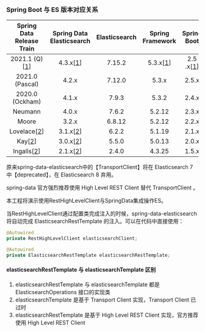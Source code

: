 ### Spring Boot 与 ES 版本对应关系



|                  Spring Data Release Train                   |                  Spring Data Elasticsearch                   | Elasticsearch |                       Spring Framework                       |                         Spring Boot                          |
| :----------------------------------------------------------: | :----------------------------------------------------------: | :-----------: | :----------------------------------------------------------: | :----------------------------------------------------------: |
| 2021.1 (Q)[[1](https://docs.spring.io/spring-data/elasticsearch/docs/current/reference/html/#_footnotedef_1)] | 4.3.x[[1](https://docs.spring.io/spring-data/elasticsearch/docs/current/reference/html/#_footnotedef_1)] |    7.15.2     | 5.3.x[[1](https://docs.spring.io/spring-data/elasticsearch/docs/current/reference/html/#_footnotedef_1)] | 2.5 .x[[1](https://docs.spring.io/spring-data/elasticsearch/docs/current/reference/html/#_footnotedef_1)] |
|                       2021.0 (Pascal)                        |                            4.2.x                             |    7.12.0     |                            5.3.x                             |                            2.5.x                             |
|                       2020.0 (Ockham)                        |                            4.1.x                             |     7.9.3     |                            5.3.2                             |                            2.4.x                             |
|                           Neumann                            |                            4.0.x                             |     7.6.2     |                            5.2.12                            |                            2.3.x                             |
|                            Moore                             |                            3.2.x                             |    6.8.12     |                            5.2.12                            |                            2.2.x                             |
| Lovelace[[2](https://docs.spring.io/spring-data/elasticsearch/docs/current/reference/html/#_footnotedef_2)] | 3.1.x[[2](https://docs.spring.io/spring-data/elasticsearch/docs/current/reference/html/#_footnotedef_2)] |     6.2.2     |                            5.1.19                            |                            2.1.x                             |
| Kay[[2](https://docs.spring.io/spring-data/elasticsearch/docs/current/reference/html/#_footnotedef_2)] | 3.0.x[[2](https://docs.spring.io/spring-data/elasticsearch/docs/current/reference/html/#_footnotedef_2)] |     5.5.0     |                            5.0.13                            |                            2.0.x                             |
| Ingalls[[2](https://docs.spring.io/spring-data/elasticsearch/docs/current/reference/html/#_footnotedef_2)] | 2.1.x[[2](https://docs.spring.io/spring-data/elasticsearch/docs/current/reference/html/#_footnotedef_2)] |     2.4.0     |                            4.3.25                            |                            1.5.x                             |

原来spring-data-elasticsearch中的【TransportClient】将在 Elasticsearch 7 中【deprecated】，在 Elasticsearch 8 弃用。

spring-data 官方强烈推荐使用 High Level REST Client 替代 TransportClient 。

本工程将演示使用RestHighLevelClient与SpringData集成操作ES。

当RestHighLevelClient通过配置类完成注入的时候，spring-data-elasticsearch 将自动完成 ElasticsearchRestTemplate 的注入。可以在代码中直接使用：

```java
@Autowired
private RestHighLevelClient elasticsearchClient;
```

```java
@Autowired
private ElasticsearchRestTemplate elasticsearchRestTemplate;
```

#### elasticsearchRestTemplate 与 elasticsearchTemplate 区别

1. elasticsearchRestTemplate 与 elasticsearchTemplate 都是 ElasticsearchOperations 接口的实现类
2. elasticsearchTemplate 是基于 Transport Client 实现，Transport Client 已过时
3. elasticsearchRestTemplate 是基于 High Level REST Client 实现，官方推荐使用 High Level REST Client

  
